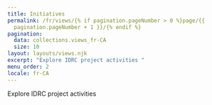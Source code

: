 ```yaml
---
title: Initiatives
permalink: /fr/views/{% if pagination.pageNumber > 0 %}page/{{
  pagination.pageNumber + 1 }}/{% endif %}
pagination:
  data: collections.views_fr-CA
  size: 10
layout: layouts/views.njk
excerpt: "Explore IDRC project activities "
menu_order: 2
locale: fr-CA
---
```

Explore IDRC project activities
